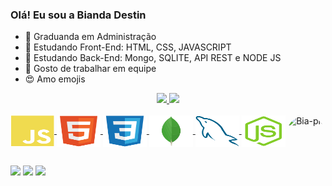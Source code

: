### Olá! Eu sou a Bianda Destin

- 🌱 Graduanda em Administração
- 🌱 Estudando Front-End: HTML, CSS, JAVASCRIPT
- 🌱 Estudando Back-End: Mongo, SQLITE, API REST e NODE JS
- 👯 Gosto de trabalhar em equipe
- 😍 Amo emojis

<div align="center">
  <a href="https://github.com/Biaboo0701">
  <img height="180em" src="https://github-readme-stats.vercel.app/api?username=biaboo0701&show_icons=true&theme=gruvbox&include_all_commits=true&count_private=true"/>
  <img height="180em" src="https://github-readme-stats.vercel.app/api/top-langs/?username=biaboo0701&layout=compact&langs_count=7&theme=gruvbox"/>
</div>
  
<div style="display: inline_block"><br>
  <img align="center" alt="Bia-Js" height="50" width="70" src="https://raw.githubusercontent.com/devicons/devicon/master/icons/javascript/javascript-plain.svg">
  <img align="center" alt="Bia-HTML" height="50" width="70" src="https://raw.githubusercontent.com/devicons/devicon/master/icons/html5/html5-original.svg">
  <img align="center" alt="Bia-CSS" height="50" width="70" src="https://raw.githubusercontent.com/devicons/devicon/master/icons/css3/css3-original.svg">
  <img align="center" alt="Bia-MongoDB" height="50" width="70" src="https://raw.githubusercontent.com/devicons/devicon/master/icons/mongodb/mongodb-original.svg">
  <img align="center" alt="Bia-SQLITE" height="50" width="70" src="https://raw.githubusercontent.com/devicons/devicon/master/icons/mysql/mysql-original.svg">
  <img align="center" alt="Bia-NodeJS" height="50" width="70" src="https://raw.githubusercontent.com/devicons/devicon/master/icons/nodejs/nodejs-original.svg">
  <img align="right" alt="Bia-pic" height="150" style="border-radius:50px;" src="https://share-cdn.picrew.me/shareImg/org/202111/338224_GtGgyicL.png">
</div>
  
##
  
<div> 
<a href="https://www.instagram.com/biaboocool/"><img src="https://img.shields.io/badge/-Instagram-%23E4405F?style=for-the-badge&logo=instagram&logoColor=white" target="_blank"></a>
<a href = "mailto:biaboo2015@yahoo.com"><img src="https://img.shields.io/badge/-Yahoo-9146FF?style=for-the-badge&logo=yahoo&logoColor=white" target="_blank"></a>
<a href="https://www.linkedin.com/in/bianda-woobie-saint-aubin-destin-814213190/" target="_blank"><img src="https://img.shields.io/badge/-LinkedIn-%230077B5?style=for-the-badge&logo=linkedin&logoColor=white" target="_blank"></a> 
</div>
